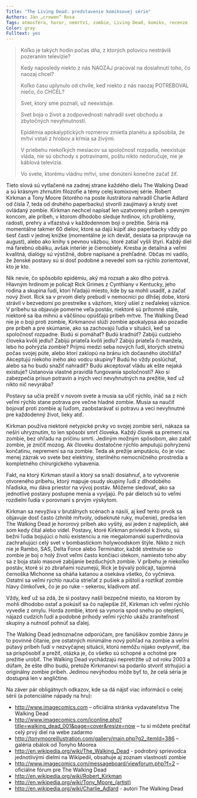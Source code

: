 ```yaml
---
Title: "The Living Dead: predstavenie komiksovej série"
Authors: Ján „crowen“ Rosa
Tags: atmosféra, horor, nemrtví, zombie, Living Dead, komiks, recenze
Color: gray
Fulltext: yes
---
```

> Koľko je takých hodín počas dňa, z ktorých polovicu nestráviš pozeraním televízie?
> 
> Kedy naposledy niekto z nás NAOZAJ pracoval na dosiahnutí toho, čo naozaj chcel?
> 
> Koľko času uplynulo od chvíle, keď niekto z nás naozaj POTREBOVAL niečo, čo CHCEL?
> 
> Svet, ktorý sme poznali, už neexistuje.
> 
> Svet boja o život a zodpovednosti nahradil svet obchodu a zbytočných nevyhnutností.
> 
> Epidémia apokalyptických rozmerov zmietla planétu a spôsobila, že mŕtvi vstali z hrobov a kŕmia sa živými.
> 
> V priebehu niekoľkých mesiacov sa spoločnosť rozpadla, neexistuje vláda, nie sú obchody s potravinami, poštu nikto nedoručuje, nie je káblová televízia.
> 
> Vo svete, ktorému vládnu mŕtvi, sme donútení konečne začať žiť.

Tieto slová sú vytlačené na zadnej strane každého dielu The Walking Dead a sú
krásnym zhrnutím filozofie a témy celej komixovej série. Robert Kirkman a Tony Moore
(ktorého na poste ilustrátora nahradil Charlie Adlard od čísla 7, teda od druhého
paperbacku) stvorili zaujímavý a krutý svet ovládaný zombie. Kirkman nechcel napísať
len uzatvorený príbeh s pevným koncom, ale príbeh, v ktorom dlhodobo sleduje hrdinov,
ich problémy, radosti, prehry a víťazstvá v každodennom boji o prežitie. Séria má
momentálne takmer 60 dielov, ktoré sa dajú kúpiť ako paperbacky vždy po šesť častí v
jednej knižke (momentálne je ich deväť, desiata sa
pripravuje na august), alebo ako knihy s pevnou väzbou,
ktoré zatiaľ vyšli štyri. Každý diel má farebnú
obálku, avšak interiér je čiernobiely. Kresba je detailná
a veľmi kvalitná, dialógy sú výstižné, dobre napísané
a prehľadné. Občas mi vadilo, že ženské
postavy sú si dosť podobné a nevedel som sa rýchlo
zorientovať, kto je kto.

Nik nevie, čo spôsobilo epidémiu, aký má rozsah
a ako dlho potrvá. Hlavným hrdinom je policajt Rick
Grimes z Cynthiany v Kentucky, jeho rodina a skupina
ľudí, ktorí hľadajú miesto, kde by sa mohli usadiť,
a začať nový život. Rick sa v prvom diely
prebudí v nemocnici po dlhšej dobe, ktorú strávil
v bezvedomí po prestrelke s väzňom, ktorý ušiel
z neďalekej väznice. V príbehu sa objavuje pomerne
veľa postáv, niektoré sú prítomné stále, niektoré sa
iba mihnú a väčšinou opúšťajú príbeh mŕtve. The Walking Dead nie je o boji proti zombie,
Kirkmanovi slúži zombie apokalypsa ako pozadie pre príbeh a pre skúmanie, ako
sa zachovajú ľudia v situácii, keď sa spoločnosť rozpadne.
Budú si pomáhať? Budú kradnúť? Zabijú cudzieho
človeka kvôli jedlu? Zabijú priateľa kvôli jedlu?
Zabijú priateľa či manžela, lebo ho pohrýzla zombie?
Prijmú medzi seba nových ľudí, ktorých stretnú počas
svojej púte, alebo ktorí zaklopú na bránu ich dočasného
útočišťa? Akceptujú niekoho iného ako
vodcu skupiny? Budú ho vždy poslúchať, alebo sa ho
budú snažiť nahradiť? Budú akceptovať vládu ak ešte
nejaká existuje? Ustanovia vlastné pravidlá fungovania
spoločnosti? Ako si zabezpečia prísun potravín
a iných vecí nevyhnutných na prežitie, keď už nikto
nič nevyrába?

Postavy sa učia prežiť v novom svete a musia sa
učiť rýchlo, ináč sa z nich veľmi rýchlo stane potrava
pre večne hladné zombie. Musia sa naučiť bojovať proti zombie aj ľuďom, zaobstarávať
si potravu a veci nevyhnutné pre každodenný život, lieky atď.

Kirkman používa niektoré netypické prvky vo svojej zombie sérii, nákaza sa nešíri
uhryznutím, to len spôsobí smrť človeka. Každý človek sa premení na zombie, bez
ohľadu na príčinu smrti. Jediným možným spôsobom, ako zabiť zombie, je zničiť mozog.
Ak človeku dostatočne rýchlo amputujú pohryzenú končatinu, nepremení sa na
zombie. Teda ak prežije amputáciu, čo je viac menej zázrak vo svete bez elektriny, sterilného
nemocničného prostredia a kompletného chirurgického vybavenia.

Fakt, na ktorý Kirkman stavil a ktorý sa snaží dosiahnuť, a to vytvorenie otvoreného
príbehu, ktorý mapuje osudy skupiny ľudí z dlhodobého hľadiska, mu dáva priestor
na vývoj postáv. Môžeme sledovať, ako sa jednotlivé postavy postupne menia a vyvíjajú.
Po pár dieloch sú to veľmi rozdielni ľudia v porovnaní s prvým výskytom.

Kirkman sa nevyžíva v brutálnych scénach a násilí, aj keď tento prvok sa objavuje
dosť často (zhnité mŕtvoly, odseknuté ruky, mučenie), predsa len The Walking Dead je
hororový príbeh ako vyšitý, asi jeden z najlepších, aké som kedy čítal alebo videl. Postavy,
ktoré Kirkman priviedol k životu, sú bežní ľudia bojujúci o holú existenciu a nie
megalomanskí superhrdinovia zachraňujúci celý svet v bombastickom holywoodskom
štýle. Nikto z nich nie je Rambo, SAS, Delta Force alebo Terminátor, každé stretnutie so
zombie je boj o holý život veľmi často končiaci útekom, namiesto toho aby sa z boja
stalo masové zabíjanie bezduchých zombie. V príbehu je niekoľko postáv, ktoré si zo
zbraňami rozumejú, Rick je bývalý policajt, tajomná černoška Michonne sa oháňa katanou
a osekáva všetko, čo vyčnieva. Ostatní sa veľmi rýchlo naučia strieľať z pušiek
a pištolí a roztĺkať zombie hlavy čímkoľvek, čo je po ruke – sekerou, kladivom atď.

Vždy, keď už sa zdá, že si postavy našli bezpečné miesto, na ktorom by mohli
dlhodobo ostať a pokúsiť sa čo najlepšie žiť, Kirkman ich veľmi rýchlo vyvedie
z omylu. Horda zombie, ktoré sa vynoria spod snehu po oteplení, nájazd cudzích ľudí
a podobné príhody veľmi rýchlo ukážu zraniteľnosť skupiny a nutnosť pohnúť sa ďalej.

The Walking Dead jednoznačne odporúčam, pre fanúšikov zombie žánru je to povinné
čítanie, pre ostatných minimálne nový pohľad na zombie a veľmi pútavý príbeh
ľudí v nezvyčajnej situácii, ktorú nemôžu nijako ovplyvniť, iba sa prispôsobiť a prežiť,
otázka je, čo všetko sú schopné a ochotné pre prežitie urobiť. The Walking Dead vychádzajú
nepretržite už od roku 2003 a dúfam, že ešte dlho budú, pretože Kirkmanovi sa
podarilo stvoriť strhujúci a originálny zombie príbeh. Jedinou nevýhodou môže byť to,
že celá séria je dostupná len v angličtine.

Na záver pár obligátnych odkazov, kde sa dá nájsť viac informácií o celej sérii (a potenciálne
nápady na hru):

*  http://www.imagecomics.com – oficiálna stránka vydavateľstva The Walking Dead
*  http://www.imagecomics.com/iconline.php?title=walking_dead_001&page=cover&resize=now – tu si môžete prečítať celý prvý diel na webe zadarmo
*  http://tonymooreillustration.com/gallery/main.php?g2_itemId=386 – galéria obálok od Tonyho Moorea
*  http://en.wikipedia.org/wiki/The_Walking_Dead - podrobný sprievodca jednotlivými dielmi na Wikipedii, obsahuje aj zoznam vlastností zombie
*  http://www.imagecomics.com/messageboard/viewforum.php?f=2 – oficiálne fórum pre The Walking Dead
*  http://en.wikipedia.org/wiki/Robert_Kirkman
*  http://en.wikipedia.org/wiki/Tony_Moore_(artist)
*  http://en.wikipedia.org/wiki/Charlie_Adlard - autori The Walking Dead